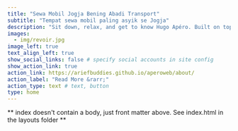 ```yaml
---
title: "Sewa Mobil Jogja Bening Abadi Transport"
subtitle: "Tempat sewa mobil paling asyik se Jogja"
description: "Sit down, relax, and get to know Hugo Apéro. Built on top of Blogophonic, we wanted to create a polished Hugo theme with the right features for a true personal website. We set out to create a theme that is a pleasure to learn, and one that helps others get to know you better. It is more than a blog, with flexible custom layouts that help you introduce yourself online."
images:
  - img/revoir.jpg
image_left: true
text_align_left: true
show_social_links: false # specify social accounts in site config
show_action_link: true
action_link: https://ariefbuddies.github.io/aperoweb/about/
action_label: "Read More &rarr;"
action_type: text # text, button
type: home
---
```


** index doesn't contain a body, just front matter above.
See index.html in the layouts folder **
